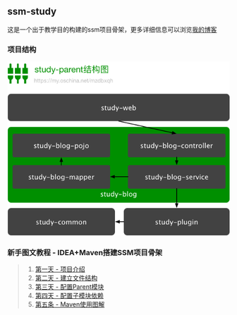 ## ssm-study
这是一个出于教学目的构建的ssm项目骨架，更多详细信息可以浏览[我的博客](https://my.oschina.net/mzdbxqh)

### 项目结构
![项目结构](/doc/structure.png)


### 新手图文教程 - IDEA+Maven搭建SSM项目骨架
> 1. [第一天 - 项目介绍](https://my.oschina.net/mzdbxqh/blog/837913)
> 1. [第二天 - 建立文件结构](https://my.oschina.net/mzdbxqh/blog/845979)
> 1. [第三天 - 配置Parent模块](https://my.oschina.net/mzdbxqh/blog/846018)
> 1. [第四天 - 配置子模块依赖](https://my.oschina.net/mzdbxqh/blog/847313)
> 1. [第五条 - Maven使用图解](https://my.oschina.net/mzdbxqh/blog/849040)
